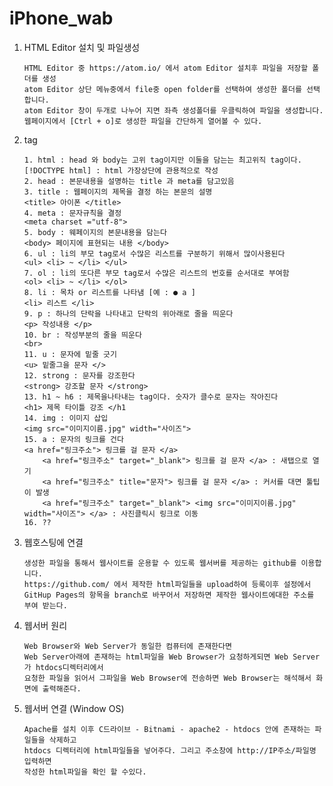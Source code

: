 # iPhone_wab

1. HTML Editor 설치 및 파일생성      

       HTML Editor 중 https://atom.io/ 에서 atom Editor 설치후 파일을 저장할 폴더를 생성
       atom Editor 상단 메뉴중에서 file중 open folder를 선택하여 생성한 폴더를 선택합니다.
       atom Editor 창이 두개로 나누어 지면 좌측 생성폴더를 우클릭하여 파일을 생성합니다.
       웹페이지에서 [Ctrl + o]로 생성한 파일을 간단하게 열어볼 수 있다.
       

2. tag       

       1. html : head 와 body는 고위 tag이지만 이둘을 담는는 최고위직 tag이다.  [!DOCTYPE html] : html 가장상단에 관용적으로 작성
       2. head : 본문내용을 설명하는 title 과 meta를 담고있음
       3. title : 웹페이지의 제목을 결정 하는 본문의 설명                       <title> 아이폰 </title>
       4. meta : 문자규칙을 결정                                               <meta charset ="utf-8">
       5. body : 웨페이지의 본문내용을 담는다                                   <body> 페이지에 표현되는 내용 </body>
       6. ul : li의 부모 tag로서 수많은 리스트를 구분하기 위해서 많이사용된다     <ul> <li> ~ </li> </ul>
       7. ol : li의 또다른 부모 tag로서 수많은 리스트의 번호를 순서대로 부여함    <ol> <li> ~ </li> </ol>
       8. li : 목차 or 리스트를 나타냄 [예 : ● a ]                              <li> 리스트 </li>
       9. p : 하나의 단락을 나타내고 단락의 위아래로 줄을 띄운다                  <p> 작성내용 </p>
       10. br : 작성부분의 줄을 띄운다                                          <br>
       11. u : 문자에 밑줄 긋기                                                 <u> 밑줄그을 문자 </>
       12. strong : 문자를 강조한다                                             <strong> 강조할 문자 </strong>
       13. h1 ~ h6 : 제목을나타내는 tag이다. 숫자가 클수로 문자는 작아진다        <h1> 제목 타이틀 강조 </h1
       14. img : 이미지 삽입                                                   <img src="이미지이름.jpg" width="사이즈">
       15. a : 문자의 링크를 건다                                               <a href="링크주소"> 링크를 걸 문자 </a>
           <a href="링크주소" target="_blank"> 링크를 걸 문자 </a> : 새탭으로 열기
           <a href="링크주소" title="문자"> 링크를 걸 문자 </a> : 커서를 대면 툴팁이 발생
           <a href="링크주소" target="_blank"> <img src="이미지이름.jpg" width="사이즈"> </a> : 사진클릭시 링크로 이동
       16. ??          
                
          
3. 웹호스팅에 연결

       생성한 파일을 통해서 웹사이트를 운용할 수 있도록 웹서버를 제공하는 github를 이용합니다.
       https://github.com/ 에서 제작한 html파일들을 upload하여 등록이후 설정에서
       GitHup Pages의 항목을 branch로 바꾸어서 저장하면 제작한 웹사이트에대한 주소를 부여 받는다.
       
       
4. 웹서버 원리

       Web Browser와 Web Server가 동일한 컴퓨터에 존재한다면
       Web Server아래에 존재하는 html파일을 Web Browser가 요청하게되면 Web Server가 htdocs디렉터리에서 
       요청한 파일을 읽어서 그파일을 Web Browser에 전송하면 Web Browser는 해석해서 화면에 출력해준다.
       
       
5. 웹서버 연결 (Window OS)

       Apache를 설치 이후 C드라이브 - Bitnami - apache2 - htdocs 안에 존재하는 파일들을 삭제하고
       htdocs 디렉터리에 html파일들을 넣어주다. 그리고 주소창에 http://IP주소/파일명 입력하면
       작성한 html파일을 확인 할 수있다. 
       
